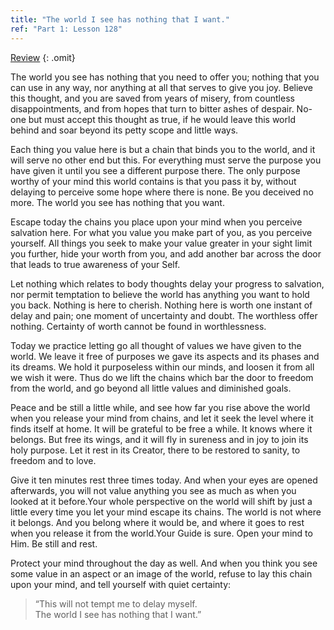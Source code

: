 ```yaml
---
title: "The world I see has nothing that I want."
ref: "Part 1: Lesson 128"
---
```


<a class="hide-review" href="/acim/workbook/l144/#l128">Review</a>
{: .omit}

The world you see has nothing that you need to offer you; nothing that
you can use in any way, nor anything at all that serves to give you joy.
Believe this thought, and you are saved from years of misery, from
countless disappointments, and from hopes that turn to bitter ashes of
despair. No-one but must accept this thought as true, if he would leave
this world behind and soar beyond its petty scope and little ways.

Each thing you value here is but a chain that binds you to the world,
and it will serve no other end but this. For everything must serve the
purpose you have given it until you see a different purpose there. The
only purpose worthy of your mind this world contains is that you pass it
by, without delaying to perceive some hope where there is none. Be you
deceived no more. The world you see has nothing that you want.

Escape today the chains you place upon your mind when you perceive
salvation here. For what you value you make part of you, as you perceive
yourself. All things you seek to make your value greater in your sight
limit you further, hide your worth from you, and add another bar across
the door that leads to true awareness of your Self.

Let nothing which relates to body thoughts delay your progress to
salvation, nor permit temptation to believe the world has anything you
want to hold you back. Nothing is here to cherish. Nothing here is worth
one instant of delay and pain; one moment of uncertainty and doubt. The
worthless offer nothing. Certainty of worth cannot be found in
worthlessness.

Today we practice letting go all thought of values we have given to the
world. We leave it free of purposes we gave its aspects and its phases
and its dreams. We hold it purposeless within our minds, and loosen it
from all we wish it were. Thus do we lift the chains which bar the door
to freedom from the world, and go beyond all little values and
diminished goals.

Peace and be still a little while, and see how far you rise above the
world when you release your mind from chains, and let it seek the level
where it finds itself at home. It will be grateful to be free a
while. It knows where it belongs. But free its wings, and it will fly in
sureness and in joy to join its holy purpose. Let it rest in its
Creator, there to be restored to sanity, to freedom and to love.

Give it ten minutes rest three times today. And when your eyes are
opened afterwards, you will not value anything you see as much as when
you looked at it before.Your whole perspective on the world will shift
by just a little every time you let your mind escape its chains. The
world is not where it belongs. And you belong where it would be, and
where it goes to rest when you release it from the world.Your Guide is
sure. Open your mind to Him. Be still and rest.

Protect your mind throughout the day as well. And when you think you see
some value in an aspect or an image of the world, refuse to lay this
chain upon your mind, and tell yourself with quiet certainty:

> “This will not tempt me to delay myself.<br/>
> The world I see has nothing that I want.”

